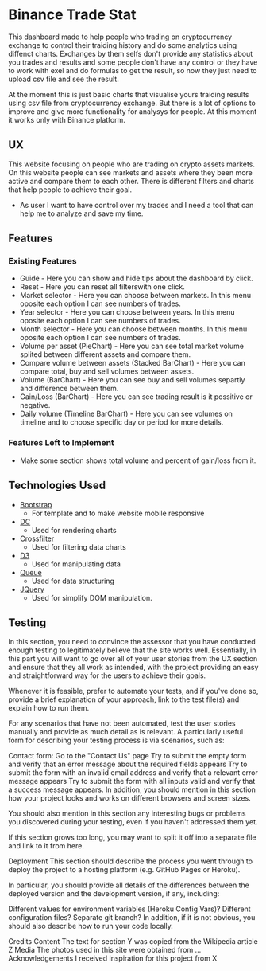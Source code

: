 <h1>Binance Trade Stat</h1>
<p>
    This dashboard made to help people who trading on cryptocurrency exchange to 
    control their traiding history and do some analytics using diffenct charts. 
    Exchanges by them selfs don't provide any statistics about you trades and 
    results and some people don't have any control or they
    have to work with exel and do formulas to get the result, so now they just 
    need to upload csv file and see the result.
</p>
<p>
    At the moment this is just basic charts that visualise yours traiding results 
    using csv file from cryptocurrency exchange.
    But there is a lot of options to improve and give more functionality for 
    analysys for people.
    At this moment it works only with Binance platform.
</p>

<h2>UX</h2>
<p>
    This website focusing on people who are trading on crypto assets markets. On 
    this website people can see markets and assets where they been more active 
    and compare them to each other. There is different filters and charts that 
    help people to achieve their goal.
</p>
<ul>
    <li>
        As user I want to have control over my trades and I need a tool that can
        help me to analyze and save my time.
    </li>
</ul>
<h2>Features</h2>
<h3>Existing Features</h3>
<ul>
    <li>
        Guide - Here you can show and hide tips about the dashboard by click.
    </li>
    <li>
        Reset - Here you can reset all filterswith one click.
    </li>
    <li>
        Market selector - Here you can choose between markets. In this menu 
        oposite each option I can see numbers of trades.
    </li>
    <li>
        Year selector - Here you can choose between years. In this menu 
        oposite each option I can see numbers of trades.
    </li>
    <li>
        Month selector - Here you can choose between months. In this menu 
        oposite each option I can see numbers of trades.
    </li>
    <li>
        Volume per asset (PieChart) - Here you can see total market volume 
        splited between different assets and compare them.
    </li>
    <li>
        Compare volume between assets (Stacked BarChart) - Here you can compare 
        total, buy and sell volumes between assets.
    </li>
    <li>
        Volume (BarChart) - Here you can see buy and sell volumes separtly and 
        difference between them. 
    </li>
    <li>
        Gain/Loss (BarChart) - Here you can see trading result is it possitive 
        or negative. 
    </li>
    <li>
        Daily volume (Timeline BarChart) - Here you can see volumes on timeline 
        and to choose specific day or period for more details.
    </li>
</ul>
<h3>Features Left to Implement</h3>
<ul>
    <li>
        Make some section shows total volume and percent of gain/loss from it.
    </li>
</ul>
<h2>Technologies Used</h2>
<ul>
    <li>
        <a href="https://getbootstrap.com/docs/3.3/">Bootstrap</a>
        <ul>
            <li>For template and to make website mobile responsive</li>
        </ul>
    </li>
    <li>
        <a href="https://dc-js.github.io/dc.js/">DC</a>
        <ul>
            <li>Used for rendering charts</li>
        </ul>
    </li>
    <li>
        <a href="http://square.github.io/crossfilter/">Crossfilter</a>
        <ul>
            <li>Used for filtering data charts</li>
        </ul>
    </li>
    <li>
        <a href="https://d3js.org/">D3</a>
        <ul>
            <li>Used for manipulating data</li>
        </ul>
    </li>
    <li>
        <a href="https://caolan.github.io/async/queue.js.html">Queue</a>
        <ul>
            <li>Used for data structuring</li>
        </ul>
    </li>
    <li>
        <a href="https://caolan.github.io/async/queue.js.html">JQuery</a>
        <ul>
            <li>Used for simplify DOM manipulation.</li>
        </ul>
    </li>
</ul>
<h2>Testing</h2>
In this section, you need to convince the assessor that you have conducted enough testing to legitimately believe that the site works well. Essentially, in this part you will want to go over all of your user stories from the UX section and ensure that they all work as intended, with the project providing an easy and straightforward way for the users to achieve their goals.

Whenever it is feasible, prefer to automate your tests, and if you've done so, provide a brief explanation of your approach, link to the test file(s) and explain how to run them.

For any scenarios that have not been automated, test the user stories manually and provide as much detail as is relevant. A particularly useful form for describing your testing process is via scenarios, such as:

Contact form:
Go to the "Contact Us" page
Try to submit the empty form and verify that an error message about the required fields appears
Try to submit the form with an invalid email address and verify that a relevant error message appears
Try to submit the form with all inputs valid and verify that a success message appears.
In addition, you should mention in this section how your project looks and works on different browsers and screen sizes.

You should also mention in this section any interesting bugs or problems you discovered during your testing, even if you haven't addressed them yet.

If this section grows too long, you may want to split it off into a separate file and link to it from here.

Deployment
This section should describe the process you went through to deploy the project to a hosting platform (e.g. GitHub Pages or Heroku).

In particular, you should provide all details of the differences between the deployed version and the development version, if any, including:

Different values for environment variables (Heroku Config Vars)?
Different configuration files?
Separate git branch?
In addition, if it is not obvious, you should also describe how to run your code locally.

Credits
Content
The text for section Y was copied from the Wikipedia article Z
Media
The photos used in this site were obtained from ...
Acknowledgements
I received inspiration for this project from X